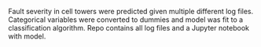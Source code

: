 Fault severity in cell towers were predicted given multiple different log files. Categorical variables were converted to dummies and model was fit to a classification algorithm. Repo contains all log files and a Jupyter notebook with model.